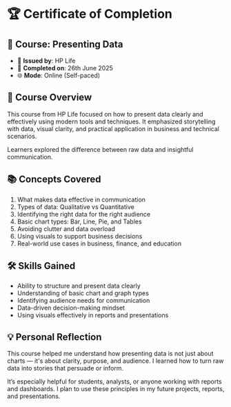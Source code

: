 # 🏆 Certificate of Completion

## 📘 Course: **Presenting Data**

- 🏫 **Issued by**: HP Life  
- 📅 **Completed on**: 26th June 2025  
- 🌐 **Mode**: Online (Self-paced)

## 🧠 Course Overview

This course from HP Life focused on how to present data clearly and effectively using modern tools and techniques. It emphasized storytelling with data, visual clarity, and practical application in business and technical scenarios.

Learners explored the difference between raw data and insightful communication.

## 📚 Concepts Covered

1. What makes data effective in communication  
2. Types of data: Qualitative vs Quantitative  
3. Identifying the right data for the right audience  
4. Basic chart types: Bar, Line, Pie, and Tables  
5. Avoiding clutter and data overload  
6. Using visuals to support business decisions  
7. Real-world use cases in business, finance, and education  

## 🛠️ Skills Gained

- Ability to structure and present data clearly  
- Understanding of basic chart and graph types  
- Identifying audience needs for communication  
- Data-driven decision-making mindset  
- Using visuals effectively in reports and presentations  

## 💡 Personal Reflection

This course helped me understand how presenting data is not just about charts — it's about clarity, purpose, and audience. I learned how to turn raw data into stories that persuade or inform.

It’s especially helpful for students, analysts, or anyone working with reports and dashboards. I plan to use these principles in my future projects, reports, and presentations.
